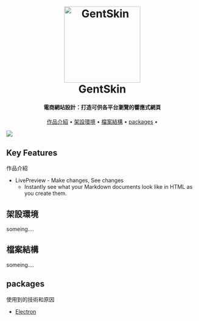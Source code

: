 <h1 align="center">
  <a href="https://whitebf.github.io/GentSkin/#/">
    <img src="https://img.icons8.com/color/500/000000/jeans-jacket.png"
         alt="GentSkin"
         width="200">
  </a>
  <br>
  GentSkin
  <br>
</h1>

<h4 align="center">
  電商網站設計：打造可供各平台瀏覽的響應式網頁
</h4>

<p align="center">
  <a href="#key-features">作品介紹</a> •
  <a href="#架設環境">架設環境</a> •
  <a href="#">檔案結構</a> •
  <a href="#packages">packages</a> •

</p>


<a href="https://whitebf.github.io/GentSkin/#/">
  <img src="https://i.imgur.com/wz1WkPn.jpg?1">
</a>


## Key Features 
作品介紹

* LivePreview - Make changes, See changes
  - Instantly see what your Markdown documents look like in HTML as you create them.

## 架設環境

someing....

## 檔案結構

someing....

## packages

使用到的技術和原因

- [Electron](http://electron.atom.io/)
